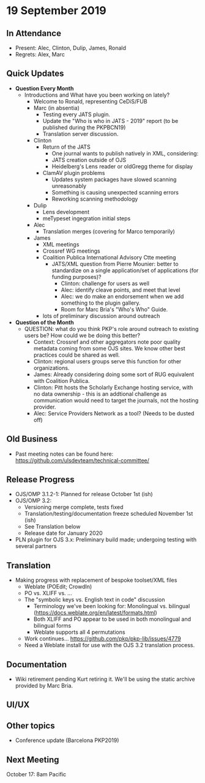 # 19 September 2019

In Attendance
-------------

-   Present: Alec, Clinton, Dulip, James, Ronald
-   Regrets: Alex, Marc

Quick Updates
-------------

-   **Question Every Month**
    - Introductions and What have you been working on lately?
        - Welcome to Ronald, representing CeDiS/FUB
        - Marc (in absentia)
            - Testing every JATS plugin.
            - Update the "Who is who in JATS - 2019" report (to be published during the PKPBCN19) 
            - Translation server discussion.
        - Clinton
            - Return of the JATS
                - One journal wants to publish natively in XML, considering:
                - JATS creation outside of OJS
                - Heidelberg's Lens reader or oldGregg theme for display
            - ClamAV plugin problems
                - Updates system packages have slowed scanning unreasonably
                - Something is causing unexpected scanning errors
                - Reworking scanning methodology
        - Dulip
            - Lens development 
            - meTypeset ingegration initial steps
        - Alec
            - Translation merges (covering for Marco temporarily)
        - James
            - XML meetings
            - Crossref WG meetings
            - Coalition Publica International Advisory Ctte meeting 
                - JATS/XML question from Pierre Mounier: better to standardize on a single application/set of applications (for funding purposes)?
                    - Clinton: challenge for users as well
                    - Alec: identify cleave points, and meet that level
                    - Alec: we do make an endorsement when we add something to the plugin gallery. 
                    - Room for Marc Bria's "Who's Who" Guide. 
            - lots of preliminary discussion around outreach
-   **Question of the Month**
    - QUESTION: what do you think PKP's role around outreach to existing users be? How could we be doing this better?
        - Context: Crossref and other aggregators note poor quality metadata coming from some OJS sites.  We know other best practices could be shared as well.
        - Clinton: regional users groups serve this function for other organizations.
        - James: Already considering doing some sort of RUG equivalent with Coalition Publica.
        - Clinton: Pitt hosts the Scholarly Exchange hosting service, with no data ownership - this is an addtional challenge as communication would need to target the journals, not the hosting provider.
        - Alec: Service Providers Network as a tool?  (Needs to be dusted off)

Old Business
------------
- Past meeting notes can be found here: https://github.com/ulsdevteam/technical-committee/

Release Progress
----------------
- OJS/OMP 3.1.2-1: Planned for release October 1st (ish)
- OJS/OMP 3.2:
    - Versioning merge complete, tests fixed
    - Translation/testing/documentation freeze scheduled November 1st (ish)
    - See Translation below
    - Release date for January 2020
- PLN plugin for OJS 3.x: Preliminary build made; undergoing testing with several partners

Translation
-----------
- Making progress with replacement of bespoke toolset/XML files
    - Weblate (POEdit; CrowdIn)
    - PO vs. XLIFF vs. ...
    - The "symbolic keys vs. English text in code" discussion
        - Terminology we've been looking for: Monolingual vs. bilingual (https://docs.weblate.org/en/latest/formats.html)
        - Both XLIFF and PO appear to be used in both monolingual and bilingual forms
        - Weblate supports all 4 permutations
    - Work continues... https://github.com/pkp/pkp-lib/issues/4779
    - Need a Weblate install for use with the OJS 3.2 translation process.

Documentation
-------------
- Wiki retirement pending Kurt retiring it. We'll be using the static archive provided by Marc Bria. 

UI/UX
-----

Other topics
------------
- Conference update (Barcelona PKP2019)

Next Meeting
------------

October 17: 8am Pacific
